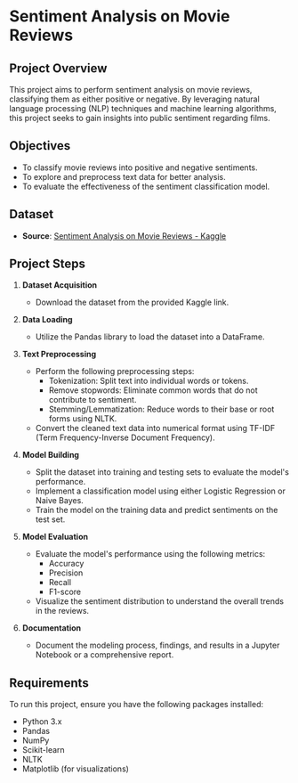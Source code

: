 # Sentiment Analysis on Movie Reviews

## Project Overview
This project aims to perform sentiment analysis on movie reviews, classifying them as either positive or negative. By leveraging natural language processing (NLP) techniques and machine learning algorithms, this project seeks to gain insights into public sentiment regarding films.

## Objectives
- To classify movie reviews into positive and negative sentiments.
- To explore and preprocess text data for better analysis.
- To evaluate the effectiveness of the sentiment classification model.

## Dataset
- **Source**: [Sentiment Analysis on Movie Reviews - Kaggle](https://www.kaggle.com/c/sentiment-analysis-on-movie-reviews/data)

## Project Steps

1. **Dataset Acquisition**
   - Download the dataset from the provided Kaggle link.

2. **Data Loading**
   - Utilize the Pandas library to load the dataset into a DataFrame.

3. **Text Preprocessing**
   - Perform the following preprocessing steps:
     - Tokenization: Split text into individual words or tokens.
     - Remove stopwords: Eliminate common words that do not contribute to sentiment.
     - Stemming/Lemmatization: Reduce words to their base or root forms using NLTK.
   - Convert the cleaned text data into numerical format using TF-IDF (Term Frequency-Inverse Document Frequency).

4. **Model Building**
   - Split the dataset into training and testing sets to evaluate the model's performance.
   - Implement a classification model using either Logistic Regression or Naive Bayes.
   - Train the model on the training data and predict sentiments on the test set.

5. **Model Evaluation**
   - Evaluate the model's performance using the following metrics:
     - Accuracy
     - Precision
     - Recall
     - F1-score
   - Visualize the sentiment distribution to understand the overall trends in the reviews.

6. **Documentation**
   - Document the modeling process, findings, and results in a Jupyter Notebook or a comprehensive report.

## Requirements
To run this project, ensure you have the following packages installed:
- Python 3.x
- Pandas
- NumPy
- Scikit-learn
- NLTK
- Matplotlib (for visualizations)


